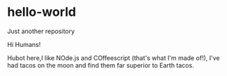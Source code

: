 # hello-world
Just another repository

Hi Humans!

Hubot here,I like NOde.js and COffeescript (that's what I'm made of!),
I've had tacos on the moon and find them far superior to Earth tacos.
